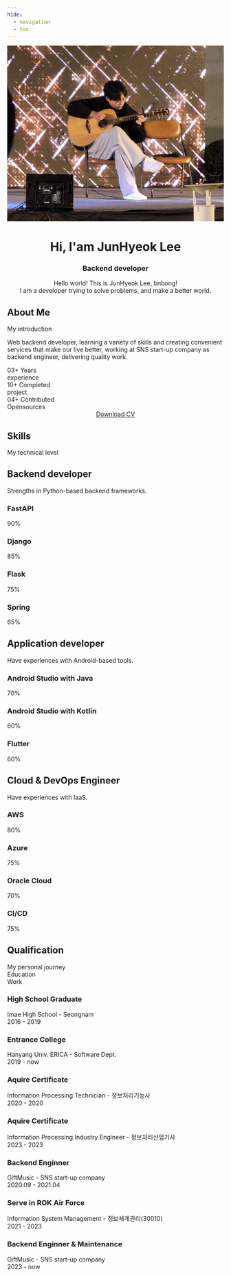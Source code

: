 ```yaml
---
hide:
  - navigation
  - toc
---
```


<html lang="en">
    <head>
        <meta charset="UTF-8">
        <meta name="viewport" content="width=device-width, initial-scale=1.0">
        <!--==================== ICONS ====================-->
        <script src="https://code.iconify.design/iconify-icon/1.0.7/iconify-icon.min.js"></script>
        <!--==================== CSS ====================-->
        <link rel="stylesheet" href="assets/css/styles.css">
    </head>
    <body>
        <main class="main">
            <div align="center" class="card">
                <div class="card-body">
                    <img src="assets/img/aboutme.jpg" alt="" class="about__img">
                    <h1 class="home__title">Hi, I'am JunHyeok Lee</h1>
                    <h3 class="home__subtitle">Backend developer</h3>
                    <p class="home__description">Hello world! This is JunHyeok Lee, bnbong! <br>
                        I am a developer trying to solve problems, and make a better world.</p>
                    <div class="card-body">
                        <a href="https://www.instagram.com/j_hyeok__lee/?hl=ko" class="home__social-icon">
                            <iconify-icon icon="mdi:instagram"></iconify-icon>
                        </a>
                        <a href="https://www.facebook.com/profile.php?id=100007712465866" class="home__social-icon">
                            <iconify-icon icon="uil:facebook"></iconify-icon>
                        </a>
                        <a href="https://github.com/bnbong" class="home__social-icon">
                            <iconify-icon icon="mingcute:github-line"></iconify-icon>
                        </a>
                        <a href="https://blog.naver.com/bnbong" class="home__social-icon">
                            <iconify-icon icon="simple-icons:naver"></iconify-icon>
                        </a>
                    </div>
                </div>
            </div>
            <!--==================== ABOUT ====================-->
            <section class="about section" id="about">
                <h2 class="section__title">About Me</h2>
                <span class="section__subtitle">My introduction</span>
                <div class="about__container container">
                    <div class="about__data">
                        <p class="about__description">Web backend developer, learning a variety of skills and creating convenient services
                            that make our live better, working at SNS start-up company as backend engineer, delivering quality work.</p>
                        <div class="about__info">
                            <div>
                                <span class="about__info-title">03+</span>
                                <span class="about__info-name">Years <br> experience</span>
                            </div>
                            <div>
                                <span class="about__info-title">10+</span>
                                <span class="about__info-name">Completed <br> project</span>
                            </div>
                            <div>
                                <span class="about__info-title">04+</span>
                                <span class="about__info-name">Contributed <br> Opensources</span>
                            </div>
                        </div>
                    </div>
                </div>
            </section>
            <!--==================== TODO : add portfolio projects card here ====================-->
            <div align="center">
                <a download="" href="assets/pdf/JunHyeokLeeResume.pdf" class="button button--flex">
                    Download CV<iconify-icon icon="material-symbols:download" class="button__icon"></iconify-icon>
                </a>
            </div>
            <!--==================== SKILLS ====================-->
            <section class="skills section" id="skills">
                <h2 class="section__title">Skills</h2>
                <span class="section__subtitle">My technical level</span>
                <div class="skills__container container">
                    <div>
                        <!--==================== SKILLS 1 ====================-->
                        <div class="skills__content skills__open">
                            <div class="skills__header">
                                <iconify-icon icon="uil:server" class="skills__icon"></iconify-icon>
                                <div>
                                    <h1 class="skills__title">Backend developer</h1>
                                    <span class="skills__subtitle">Strengths in Python-based backend frameworks.</span>
                                </div>
                                <iconify-icon icon="uil:angle-down" class="skills__arrow"></iconify-icon>
                            </div>
                            <div class="skills__list grid">
                                <div class="skills__data">
                                    <div class="skills__titles">
                                        <h3 class="skills__name">FastAPI</h3>
                                        <span class="skills__number">90%</span>
                                    </div>
                                    <div class="skills__bar">
                                        <span class="skills__percentage skills__fastapi"></span>
                                    </div>
                                </div>
                                <div class="skills__data">
                                    <div class="skills__titles">
                                        <h3 class="skills__name">Django</h3>
                                        <span class="skills__number">85%</span>
                                    </div>
                                    <div class="skills__bar">
                                        <span class="skills__percentage skills__django"></span>
                                    </div>
                                </div>
                                <div class="skills__data">
                                    <div class="skills__titles">
                                        <h3 class="skills__name">Flask</h3>
                                        <span class="skills__number">75%</span>
                                    </div>
                                    <div class="skills__bar">
                                        <span class="skills__percentage skills__flask"></span>
                                    </div>
                                </div>
                                <div class="skills__data">
                                    <div class="skills__titles">
                                        <h3 class="skills__name">Spring</h3>
                                        <span class="skills__number">65%</span>
                                    </div>
                                    <div class="skills__bar">
                                        <span class="skills__percentage skills__spring"></span>
                                    </div>
                                </div>
                            </div>
                        </div>
                        <!--==================== SKILLS 2 ====================-->
                        <div class="skills__content skills__close">
                            <div class="skills__header">
                                <iconify-icon icon="icomoon-free:mobile" class="skills__icon"></iconify-icon>
                                <div>
                                    <h1 class="skills__title">Application developer</h1>
                                    <span class="skills__subtitle">Have experiences with Android-based tools.</span>
                                </div>
                                <iconify-icon icon="uil:angle-down" class="skills__arrow"></iconify-icon>
                            </div>
                            <div class="skills__list grid">
                                <div class="skills__data">
                                    <div class="skills__titles">
                                        <h3 class="skills__name">Android Studio with Java</h3>
                                        <span class="skills__number">70%</span>
                                    </div>
                                    <div class="skills__bar">
                                        <span class="skills__percentage skills__androidjava"></span>
                                    </div>
                                </div>
                                <div class="skills__data">
                                    <div class="skills__titles">
                                        <h3 class="skills__name">Android Studio with Kotlin</h3>
                                        <span class="skills__number">60%</span>
                                    </div>
                                    <div class="skills__bar">
                                        <span class="skills__percentage skills__androidkotlin"></span>
                                    </div>
                                </div>
                                <div class="skills__data">
                                    <div class="skills__titles">
                                        <h3 class="skills__name">Flutter</h3>
                                        <span class="skills__number">60%</span>
                                    </div>
                                    <div class="skills__bar">
                                        <span class="skills__percentage skills__flutter"></span>
                                    </div>
                                </div>
                            </div>
                        </div>
                    </div>
                    <div>
                        <!--==================== SKILLS 3 ====================-->
                        <div class="skills__content skills__close">
                            <div class="skills__header">
                                <iconify-icon icon="ri:cloud-line" class="skills__icon"></iconify-icon>
                                <div>
                                    <h1 class="skills__title">Cloud & DevOps Engineer</h1>
                                    <span class="skills__subtitle">Have experiences with IaaS.</span>
                                </div>
                                <iconify-icon icon="uil:angle-down" class="skills__arrow"></iconify-icon>
                            </div>
                            <div class="skills__list grid">
                                <div class="skills__data">
                                    <div class="skills__titles">
                                        <h3 class="skills__name">AWS</h3>
                                        <span class="skills__number">80%</span>
                                    </div>
                                    <div class="skills__bar">
                                        <span class="skills__percentage skills__aws"></span>
                                    </div>
                                </div>
                                <div class="skills__data">
                                    <div class="skills__titles">
                                        <h3 class="skills__name">Azure</h3>
                                        <span class="skills__number">75%</span>
                                    </div>
                                    <div class="skills__bar">
                                        <span class="skills__percentage skills__azure"></span>
                                    </div>
                                </div>
                                <div class="skills__data">
                                    <div class="skills__titles">
                                        <h3 class="skills__name">Oracle Cloud</h3>
                                        <span class="skills__number">70%</span>
                                    </div>
                                    <div class="skills__bar">
                                        <span class="skills__percentage skills__oc"></span>
                                    </div>
                                </div>
                                <div class="skills__data">
                                    <div class="skills__titles">
                                        <h3 class="skills__name">CI/CD</h3>
                                        <span class="skills__number">75%</span>
                                    </div>
                                    <div class="skills__bar">
                                        <span class="skills__percentage skills__cicd"></span>
                                    </div>
                                </div>
                            </div>
                        </div>
                    </div>
                </div>
            </section>
            <!--==================== QUALIFICATION ====================-->
            <section class="qualification section">
                <h2 class="section__title">Qualification</h2>
                <span class="section__subtitle">My personal journey</span>
                <div class="qualification__container container">
                    <div class="qualification__tabs">
                        <div class="qualification__button button--flex qualification__active" data-target='#education'>
                            <iconify-icon icon="fluent:hat-graduation-12-regular" class="qualification__icon"></iconify-icon>
                            Education
                        </div>
                        <div class="qualification__button button--flex" data-target='#work'>
                            <iconify-icon icon="uil:briefcase" class="qualification__icon"></iconify-icon>
                            Work
                        </div>
                    </div>
                    <div class="qualification__sections">
                        <!--==================== QUALIFICATION CONTENT 1 ====================-->
                        <div class="qualification__content qualification__active" data-content id="education">
                            <!--==================== QUALIFICATION 1 ====================-->
                            <div class="qualification__data">
                                <div>
                                    <h3 class="qualification__title">High School Graduate</h3>
                                    <span class="qualification__subtitle">Imae High School - Seongnam</span>
                                    <div class="qualification__calendar">
                                        <iconify-icon icon="tabler:calendar"></iconify-icon>
                                        2016 - 2019
                                    </div>
                                </div>
                                <div>
                                    <span class="qualification__rounder"></span>
                                    <span class="qualification__line"></span>
                                </div>
                            </div>
                            <!--==================== QUALIFICATION 2 ====================-->
                            <div class="qualification__data">
                                <div></div>
                                <div>
                                    <span class="qualification__rounder"></span>
                                    <span class="qualification__line"></span>
                                </div>
                                <div>
                                    <h3 class="qualification__title">Entrance College</h3>
                                    <span class="qualification__subtitle">Hanyang Univ. ERICA - Software Dept.</span>
                                    <div class="qualification__calendar">
                                        <iconify-icon icon="tabler:calendar"></iconify-icon>
                                        2019 - now
                                    </div>
                                </div>
                            </div>
                            <!--==================== QUALIFICATION 3 ====================-->
                            <div class="qualification__data">
                                <div>
                                    <h3 class="qualification__title">Aquire Certificate</h3>
                                    <span class="qualification__subtitle">Information Processing Technician - 정보처리기능사</span>
                                    <div class="qualification__calendar">
                                        <iconify-icon icon="tabler:calendar"></iconify-icon>
                                        2020 - 2020
                                    </div>
                                </div>
                                <div>
                                    <span class="qualification__rounder"></span>
                                    <span class="qualification__line"></span>
                                </div>
                            </div>
                            <!--==================== QUALIFICATION 4 ====================-->
                            <div class="qualification__data">
                                <div></div>
                                <div>
                                    <span class="qualification__rounder"></span>
                                    <span class="qualification__line"></span>
                                </div>
                                <div>
                                    <h3 class="qualification__title">Aquire Certificate</h3>
                                    <span class="qualification__subtitle">Information Processing Industry Engineer - 정보처리산업기사</span>
                                    <div class="qualification__calendar">
                                        <iconify-icon icon="tabler:calendar"></iconify-icon>
                                        2023 - 2023
                                    </div>
                                </div>
                            </div>
                        </div>
                        <!--==================== QUALIFICATION CONTENT 2 ====================-->
                        <div class="qualification__content" data-content id="work">
                            <!--==================== QUALIFICATION 1 ====================-->
                            <div class="qualification__data">
                                <div>
                                    <h3 class="qualification__title">Backend Enginner</h3>
                                    <span class="qualification__subtitle">GiftMusic - SNS start-up company</span>
                                    <div class="qualification__calendar">
                                        <iconify-icon icon="tabler:calendar"></iconify-icon>
                                        2020.09 - 2021.04
                                    </div>
                                </div>
                                <div>
                                    <span class="qualification__rounder"></span>
                                    <span class="qualification__line"></span>
                                </div>
                            </div>
                            <!--==================== QUALIFICATION 2 ====================-->
                            <div class="qualification__data">
                                <div></div>
                                <div>
                                    <span class="qualification__rounder"></span>
                                    <span class="qualification__line"></span>
                                </div>
                                <div>
                                    <h3 class="qualification__title">Serve in ROK Air Force</h3>
                                    <span class="qualification__subtitle">Information System Management - 정보체계관리(30010)</span>
                                    <div class="qualification__calendar">
                                        <iconify-icon icon="tabler:calendar"></iconify-icon>
                                        2021 - 2023
                                    </div>
                                </div>
                            </div>
                            <!--==================== QUALIFICATION 3 ====================-->
                            <div class="qualification__data">
                                <div>
                                    <h3 class="qualification__title">Backend Enginner & Maintenance</h3>
                                    <span class="qualification__subtitle">GiftMusic - SNS start-up company</span>
                                    <div class="qualification__calendar">
                                        <iconify-icon icon="tabler:calendar"></iconify-icon>
                                        2023 - now
                                    </div>
                                </div>
                                <div>
                                    <span class="qualification__rounder"></span>
                                    <span class="qualification__line"></span>
                                </div>
                            </div>
                        </div>
                    </div>
                </div>
            </section>
        <!--==================== MAIN JS ====================-->
        <script src="assets/js/main.js"></script>
    </body>
</html>
